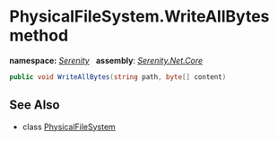 # PhysicalFileSystem.WriteAllBytes method
**namespace:** *[Serenity](../../README.md#serenity-namespace)*   **assembly**: *[Serenity.Net.Core](../../README.md)*

```csharp
public void WriteAllBytes(string path, byte[] content)
```

## See Also

* class [PhysicalFileSystem](../PhysicalFileSystem.md)